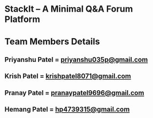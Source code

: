 # StackIt – A Minimal Q&A Forum Platform

# Team Members Details 
## Priyanshu Patel = priyanshu035p@gmail.com
## Krish Patel = krishpatel8071@gmail.com
## Pranay Patel  = pranaypatel9696@gmail.com
## Hemang Patel  = hp4739315@gmail.com
